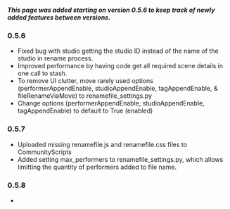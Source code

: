 ##### This page was added starting on version 0.5.6 to keep track of newly added features between versions.
### 0.5.6
- Fixed bug with studio getting the studio ID instead of the name of the studio in rename process.
- Improved performance by having code get all required scene details in one call to stash.
- To remove UI clutter, move rarely used options (performerAppendEnable, studioAppendEnable, tagAppendEnable, & fileRenameViaMove) to renamefile_settings.py
- Change options (performerAppendEnable, studioAppendEnable, tagAppendEnable) to default to True (enabled)
### 0.5.7
- Uploaded missing renamefile.js and renamefile.css files to CommunityScripts
- Added setting max_performers to renamefile_settings.py, which allows limitting the quantity of performers added to file name.
### 0.5.8
- 